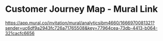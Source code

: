 # Customer Journey Map - Mural Link
https://app.mural.co/invitation/mural/analyticsibm4660/1666970081321?sender=uc6df9a2943fc726a71765508&key=77964cea-73db-4413-b064-321cacfc6656
